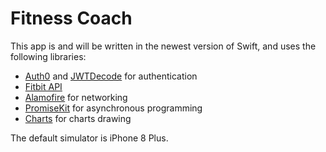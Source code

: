 # Fitness Coach

This app is and will be written in the newest version of Swift, and uses the following libraries:

+ [Auth0](https://auth0.com) and [JWTDecode](https://github.com/auth0/JWTDecode.swift) for authentication
+ [Fitbit API](https://dev.fitbit.com/build/reference/web-api)
+ [Alamofire](https://github.com/Alamofire/Alamofire) for networking
+ [PromiseKit](https://github.com/mxcl/PromiseKit) for asynchronous programming
+ [Charts](https://github.com/danielgindi/Charts) for charts drawing

The default simulator is iPhone 8 Plus.